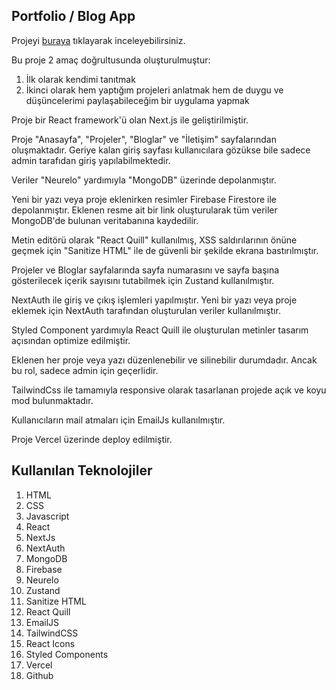 ## Portfolio / Blog App

Projeyi [buraya](http://mfuygur.vercel.app) tıklayarak inceleyebilirsiniz.  

Bu proje 2 amaç doğrultusunda oluşturulmuştur:

1. İlk olarak kendimi tanıtmak
2. İkinci olarak hem yaptığım projeleri anlatmak hem de duygu ve düşüncelerimi paylaşabileceğim bir uygulama yapmak

Proje bir React framework'ü olan Next.js ile geliştirilmiştir. 

Proje "Anasayfa", "Projeler", "Bloglar" ve "İletişim" sayfalarından oluşmaktadır. Geriye kalan giriş sayfası kullanıcılara gözükse bile sadece admin tarafıdan giriş yapılabilmektedir.

Veriler "Neurelo" yardımıyla "MongoDB" üzerinde depolanmıştır.

Yeni bir yazı veya proje eklenirken resimler Firebase Firestore ile depolanmıştır. Eklenen resme ait bir link oluşturularak tüm veriler MongoDB'de bulunan veritabanına kaydedilir. 

Metin editörü olarak "React Quill" kullanılmış, XSS saldırılarının önüne geçmek için "Sanitize HTML" ile de güvenli bir şekilde ekrana bastırılmıştır. 

Projeler ve Bloglar sayfalarında sayfa numarasını ve sayfa başına gösterilecek içerik sayısını tutabilmek için Zustand kullanılmıştır. 

NextAuth ile giriş ve çıkış işlemleri yapılmıştır. Yeni bir yazı veya proje eklemek için NextAuth tarafından oluşturulan veriler kullanılmıştır.

Styled Component yardımıyla React Quill ile oluşturulan metinler tasarım açısından optimize edilmiştir.

Eklenen her proje veya yazı düzenlenebilir ve silinebilir durumdadır. Ancak bu rol, sadece admin için geçerlidir. 

TailwindCss ile tamamıyla responsive olarak tasarlanan projede açık ve koyu mod bulunmaktadır.

Kullanıcıların mail atmaları için EmailJs kullanılmıştır.

Proje Vercel üzerinde deploy edilmiştir.

## Kullanılan Teknolojiler
1. HTML
2. CSS
3. Javascript
4. React
5. NextJs
6. NextAuth
7. MongoDB
8. Firebase
9. Neurelo
10. Zustand
11. Sanitize HTML
12. React Quill
13. EmailJS
14. TailwindCSS
15. React Icons
16. Styled Components
17. Vercel
18. Github
